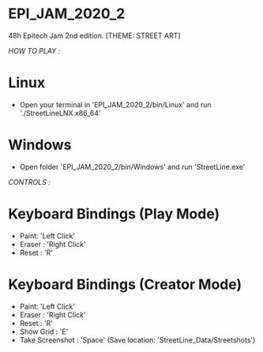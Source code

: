 # EPI_JAM_2020_2
48h Epitech Jam 2nd edition. [THEME: STREET ART]

*HOW TO PLAY :*
# Linux
-   Open your terminal in 'EPI_JAM_2020_2/bin/Linux' and run './StreetLineLNX.x86_64'
# Windows
-   Open folder 'EPI_JAM_2020_2/bin/Windows' and run 'StreetLine.exe'

*CONTROLS :*
# Keyboard Bindings (Play Mode)
-   Paint: 'Left Click'
-   Eraser : 'Right Click'
-   Reset : 'R'

# Keyboard Bindings (Creator Mode)
-   Paint: 'Left Click'
-   Eraser : 'Right Click'
-   Reset : 'R'
-   Show Grid : 'E'
-   Take Screenshot : 'Space' (Save location: 'StreetLine_Data/Streetshots')
